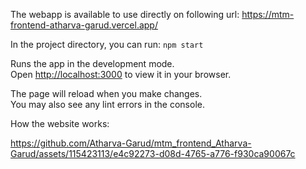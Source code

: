 The webapp is available to use directly on following url:
https://mtm-frontend-atharva-garud.vercel.app/

In the project directory, you can run:
`npm start`

Runs the app in the development mode.\
Open [http://localhost:3000](http://localhost:3000) to view it in your browser.

The page will reload when you make changes.\
You may also see any lint errors in the console.


How the website works: 

https://github.com/Atharva-Garud/mtm_frontend_Atharva-Garud/assets/115423113/e4c92273-d08d-4765-a776-f930ca90067c

